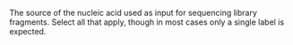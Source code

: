 The source of the nucleic acid used as input for sequencing library fragments. Select all that apply, though in most cases only a single label is expected.
